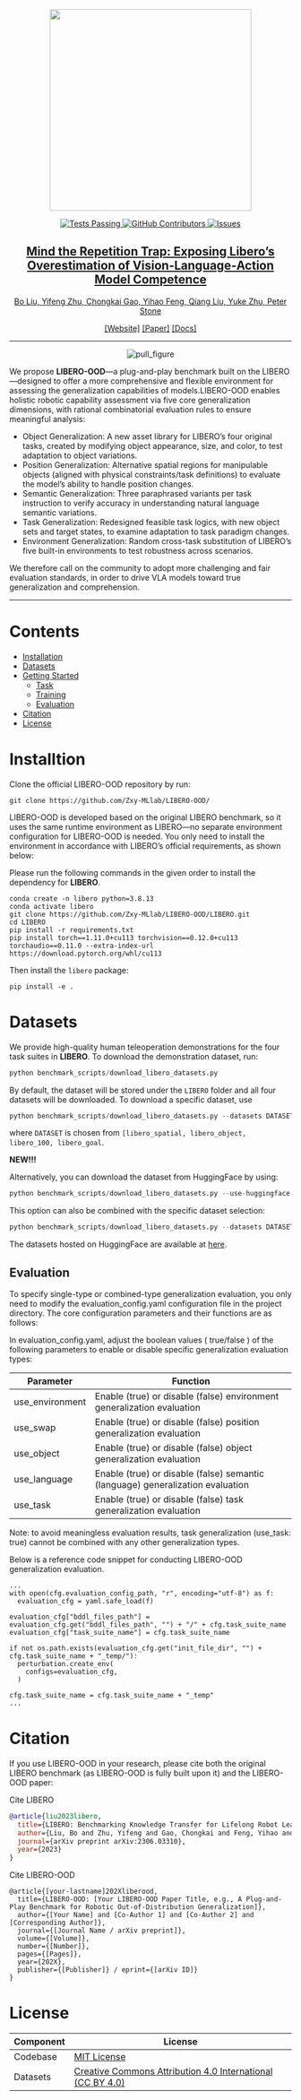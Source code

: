 <div align="center">
<img src="https://github.com/Zxy-MLlab/LIBERO-OOD/blob/master/images/libero_ood_logo.png" width="360">


<p align="center">
<a href="https://github.com/Zxy-MLlab/LIBERO-OOD/actions">
<img alt="Tests Passing" src="https://github.com/anuraghazra/github-readme-stats/workflows/Test/badge.svg" />
</a>
<a href="https://github.com/Zxy-MLlab/LIBERO-OOD/graphs/contributors">
<img alt="GitHub Contributors" src="https://img.shields.io/github/contributors/Lifelong-Robot-Learning/LIBERO" />
</a>
<a href="https://github.com/Zxy-MLlab/LIBERO-OOD/issues">
<img alt="Issues" src="https://img.shields.io/github/issues/Lifelong-Robot-Learning/LIBERO?color=0088ff" />

## **Mind the Repetition Trap: Exposing Libero’s Overestimation of Vision‑Language‑Action Model Competence**

Bo Liu, Yifeng Zhu, Chongkai Gao, Yihao Feng, Qiang Liu, Yuke Zhu, Peter Stone

[[Website]](https://libero-project.github.io)
[[Paper]](https://arxiv.org/pdf/2306.03310.pdf)
[[Docs]](https://lifelong-robot-learning.github.io/LIBERO/)
______________________________________________________________________
![pull_figure](https://github.com/Zxy-MLlab/LIBERO-OOD/blob/master/images//libero_ood.png)
</div>

We propose **LIBERO-OOD**—a plug-and-play benchmark built on the LIBERO—designed to offer a more comprehensive and flexible environment for assessing the generalization capabilities of models.​ LIBERO-OOD enables holistic robotic capability assessment via five core generalization dimensions, with rational combinatorial evaluation rules to ensure meaningful analysis:​

- Object Generalization: A new asset library for LIBERO’s four original tasks, created by modifying object appearance, size, and color, to test adaptation to object variations.​
- Position Generalization: Alternative spatial regions for manipulable objects (aligned with physical constraints/task definitions) to evaluate the model’s ability to handle position changes.​
- Semantic Generalization: Three paraphrased variants per task instruction to verify accuracy in understanding natural language semantic variations.​
- Task Generalization: Redesigned feasible task logics, with new object sets and target states, to examine adaptation to task paradigm changes.​
- Environment Generalization: Random cross-task substitution of LIBERO’s five built-in environments to test robustness across scenarios.

We therefore call on the community to adopt more challenging and fair evaluation standards, in order to drive VLA models toward true generalization and comprehension.

---


# Contents

- [Installation](#Installation)
- [Datasets](#Dataset)
- [Getting Started](#Getting-Started)
  - [Task](#Task)
  - [Training](#Training)
  - [Evaluation](#Evaluation)
- [Citation](#Citation)
- [License](#License)


# Installtion
Clone the official LIBERO-OOD repository by run:
```
git clone https://github.com/Zxy-MLlab/LIBERO-OOD/
```
LIBERO-OOD is developed based on the original LIBERO benchmark, so it uses the same runtime environment as LIBERO—no separate environment configuration for LIBERO-OOD is needed. You only need to install the environment in accordance with LIBERO’s official requirements, as shown below:

Please run the following commands in the given order to install the dependency for **LIBERO**.
```
conda create -n libero python=3.8.13
conda activate libero
git clone https://github.com/Zxy-MLlab/LIBERO-OOD/LIBERO.git
cd LIBERO
pip install -r requirements.txt
pip install torch==1.11.0+cu113 torchvision==0.12.0+cu113 torchaudio==0.11.0 --extra-index-url https://download.pytorch.org/whl/cu113
```

Then install the `libero` package:
```
pip install -e .
```

# Datasets
We provide high-quality human teleoperation demonstrations for the four task suites in **LIBERO**. To download the demonstration dataset, run:
```python
python benchmark_scripts/download_libero_datasets.py
```
By default, the dataset will be stored under the ```LIBERO``` folder and all four datasets will be downloaded. To download a specific dataset, use
```python
python benchmark_scripts/download_libero_datasets.py --datasets DATASET
```
where ```DATASET``` is chosen from `[libero_spatial, libero_object, libero_100, libero_goal`.

**NEW!!!**

Alternatively, you can download the dataset from HuggingFace by using:
```python
python benchmark_scripts/download_libero_datasets.py --use-huggingface
```

This option can also be combined with the specific dataset selection:
```python
python benchmark_scripts/download_libero_datasets.py --datasets DATASET --use-huggingface
```

The datasets hosted on HuggingFace are available at [here](https://huggingface.co/datasets/yifengzhu-hf/LIBERO-datasets).

## Evaluation

To specify single-type or combined-type generalization evaluation, you only need to modify the evaluation_config.yaml configuration file in the project directory. The core configuration parameters and their functions are as follows:

In evaluation_config.yaml, adjust the boolean values ( true/false ) of the following parameters to enable or disable specific generalization evaluation types:

| Parameter | Function |
| ----------------- | -------------------------------------------------------------------------------------- |
| use_environment | Enable (true) or disable (false) environment generalization evaluation |
| use_swap | Enable (true) or disable (false) position generalization evaluation |
| use_object | Enable (true) or disable (false) object generalization evaluation |
| use_language | Enable (true) or disable (false) semantic (language) generalization evaluation |
| use_task | Enable (true) or disable (false) task generalization evaluation |

Note: to avoid meaningless evaluation results, task generalization (use_task: true) cannot be combined with any other generalization types.

Below is a reference code snippet for conducting LIBERO-OOD generalization evaluation.
```
...
with open(cfg.evaluation_config_path, "r", encoding="utf-8") as f:
  evaluation_cfg = yaml.safe_load(f)

evaluation_cfg["bddl_files_path"] = evaluation_cfg.get("bddl_files_path", "") + "/" + cfg.task_suite_name
evaluation_cfg["task_suite_name"] = cfg.task_suite_name

if not os.path.exists(evaluation_cfg.get("init_file_dir", "") + cfg.task_suite_name + "_temp/"):
  perturbation.create_env(
    configs=evaluation_cfg,
  )

cfg.task_suite_name = cfg.task_suite_name + "_temp"
...
```

# Citation
If you use LIBERO-OOD in your research, please cite both the original LIBERO benchmark (as LIBERO-OOD is fully built upon it) and the LIBERO-OOD paper:

Cite LIBERO
```bibtex
@article{liu2023libero,
  title={LIBERO: Benchmarking Knowledge Transfer for Lifelong Robot Learning},
  author={Liu, Bo and Zhu, Yifeng and Gao, Chongkai and Feng, Yihao and Liu, Qiang and Zhu, Yuke and Stone, Peter},
  journal={arXiv preprint arXiv:2306.03310},
  year={2023}
}
```
Cite LIBERO-OOD
```
@article{[your-lastname]202Xliberood,
  title={LIBERO-OOD: [Your LIBERO-OOD Paper Title, e.g., A Plug-and-Play Benchmark for Robotic Out-of-Distribution Generalization]},
  author={[Your Name] and [Co-Author 1] and [Co-Author 2] and [Corresponding Author]},
  journal={[Journal Name / arXiv preprint]},
  volume={[Volume]},
  number={[Number]},
  pages={[Pages]},
  year={202X},
  publisher={[Publisher]} / eprint={[arXiv ID]}
}
```

# License
| Component        | License                                                                                                                             |
|------------------|-------------------------------------------------------------------------------------------------------------------------------------|
| Codebase         | [MIT License](LICENSE)                                                                                                                      |
| Datasets         | [Creative Commons Attribution 4.0 International (CC BY 4.0)](https://creativecommons.org/licenses/by/4.0/legalcode)                 |
